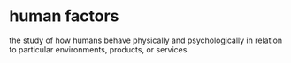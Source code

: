 # human factors


the study of how humans behave physically and psychologically in
relation to particular environments, products, or services.

